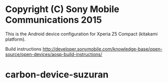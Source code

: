Copyright (C) Sony Mobile Communications 2015
=============================================

This is the Android device configuration for Xperia Z5 Compact (kitakami platform).

Build instructions
http://developer.sonymobile.com/knowledge-base/open-source/open-devices/aosp-build-instructions/
# carbon-device-suzuran
